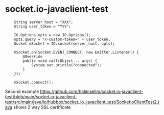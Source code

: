 # socket.io-javaclient-test

        String server_host = "XXX";
        String user_token = "YYY";
  
        IO.Options opts = new IO.Options();
        opts.query = "x-custom-token=" + user_token;
        Socket mSocket = IO.socket(server_host, opts);

        mSocket.on(Socket.EVENT_CONNECT, new Emitter.Listener() {
            @Override
            public void call(Object... args) {
                System.out.println("connected");
            }
        });

        mSocket.connect();

Second example https://github.com/halimselim/socket.io-javaclient-test/blob/main/socket.io-javaclient-test/src/main/java/io/hubbox/socket_io_javaclient_test/SocketioClientTest2.java shows 2 way SSL certificate

